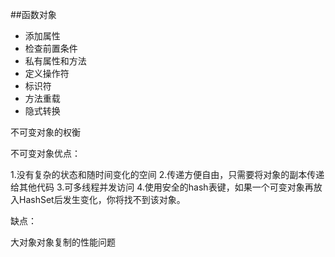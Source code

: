 ##函数对象
* 添加属性
* 检查前置条件
* 私有属性和方法
* 定义操作符
* 标识符
* 方法重载
* 隐式转换

不可变对象的权衡

不可变对象优点：

1.没有复杂的状态和随时间变化的空间
2.传递方便自由，只需要将对象的副本传递给其他代码
3.可多线程并发访问
4.使用安全的hash表键，如果一个可变对象再放入HashSet后发生变化，你将找不到该对象。

缺点：

大对象对象复制的性能问题


